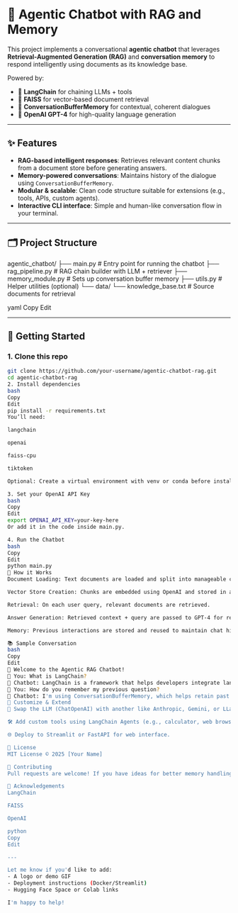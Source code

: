 # 🧠 Agentic Chatbot with RAG and Memory

This project implements a conversational **agentic chatbot** that leverages **Retrieval-Augmented Generation (RAG)** and **conversation memory** to respond intelligently using documents as its knowledge base.

Powered by:
- 🧠 **LangChain** for chaining LLMs + tools
- 📄 **FAISS** for vector-based document retrieval
- 🔁 **ConversationBufferMemory** for contextual, coherent dialogues
- 💬 **OpenAI GPT-4** for high-quality language generation

---

## ✨ Features

- **RAG-based intelligent responses**: Retrieves relevant content chunks from a document store before generating answers.
- **Memory-powered conversations**: Maintains history of the dialogue using `ConversationBufferMemory`.
- **Modular & scalable**: Clean code structure suitable for extensions (e.g., tools, APIs, custom agents).
- **Interactive CLI interface**: Simple and human-like conversation flow in your terminal.

---

## 🗂️ Project Structure

agentic_chatbot/
├── main.py # Entry point for running the chatbot
├── rag_pipeline.py # RAG chain builder with LLM + retriever
├── memory_module.py # Sets up conversation buffer memory
├── utils.py # Helper utilities (optional)
└── data/
└── knowledge_base.txt # Source documents for retrieval

yaml
Copy
Edit

---

## 🚀 Getting Started

### 1. Clone this repo

```bash
git clone https://github.com/your-username/agentic-chatbot-rag.git
cd agentic-chatbot-rag
2. Install dependencies
bash
Copy
Edit
pip install -r requirements.txt
You’ll need:

langchain

openai

faiss-cpu

tiktoken

Optional: Create a virtual environment with venv or conda before installing.

3. Set your OpenAI API Key
bash
Copy
Edit
export OPENAI_API_KEY=your-key-here
Or add it in the code inside main.py.

4. Run the Chatbot
bash
Copy
Edit
python main.py
📝 How it Works
Document Loading: Text documents are loaded and split into manageable chunks.

Vector Store Creation: Chunks are embedded using OpenAI and stored in a FAISS index.

Retrieval: On each user query, relevant documents are retrieved.

Answer Generation: Retrieved context + query are passed to GPT-4 for response.

Memory: Previous interactions are stored and reused to maintain chat history.

📚 Sample Conversation
bash
Copy
Edit
🤖 Welcome to the Agentic RAG Chatbot!
🧑 You: What is LangChain?
🤖 Chatbot: LangChain is a framework that helps developers integrate language models like GPT with external tools, documents, and APIs.
🧑 You: How do you remember my previous question?
🤖 Chatbot: I'm using ConversationBufferMemory, which helps retain past interactions so we can have contextual conversations.
🧩 Customize & Extend
🔧 Swap the LLM (ChatOpenAI) with another like Anthropic, Gemini, or LLaMA.

🛠 Add custom tools using LangChain Agents (e.g., calculator, web browser).

🌐 Deploy to Streamlit or FastAPI for web interface.

📄 License
MIT License © 2025 [Your Name]

🤝 Contributing
Pull requests are welcome! If you have ideas for better memory handling, more tools, or a UI – feel free to open an issue or submit a PR.

🙌 Acknowledgements
LangChain

FAISS

OpenAI

python
Copy
Edit

---

Let me know if you'd like to add:
- A logo or demo GIF
- Deployment instructions (Docker/Streamlit)
- Hugging Face Space or Colab links

I'm happy to help!







